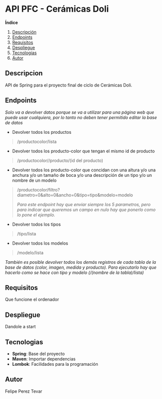 # API PFC - Cerámicas Doli

**Índice**
1. [Descripción](#descripcion)
2. [Endpoints](#endpoints)
3. [Requisitos](#requisitos)
4. [Despliegue](#despliegue)
5. [Tecnologias](#tecnologias)
6. [Autor](#autor)


## Descripcion

API de Spring para el proyecto final de ciclo de Cerámicas Doli.

## Endpoints

*Solo va a devolver datos porque se va a utilizar para una página web que puede usar cualquiera, por lo tanto no deben tener permitido editar la base de datos*

 + Devolver todos los productos 

 > /productocolor/lista

  + Devolver todos los producto-color que tengan el mismo id de producto

  > /productocolor//producto/(id del producto) 

  + Devolver todos los producto-color que concidan con una altura y/o una anchura y/o un tamaño de boca y/o una descripción de un tipo y/o un nombre de un modelo

  > /productocolor/filtro?diametro=0&alto=0&ancho=0&tipo=tipo&modelo=modelo
  > 
  > *Para este endpoint hay que enviar siempre los 5 parametros, pero para indicar que queremos un campo en nulo hay que ponerlo como lo pone el ejemplo.*  

 + Devolver todos los tipos 

 > /tipo/lista

 + Devolver todos los modelos

 > /modelo/lista

 *También es posible devolver todos los demás registros de cada tabla de la base de datos (color, imagen, medida y producto). Para ejecutarlo hay que hacerlo como se hace con tipo y modelo (/(nombre de la tabla)/lista)*


## Requisitos

Que funcione el ordenador

## Despliegue

Dandole a start

## Tecnologias

 + **Spring**: Base del proyecto
 + **Maven**: Importar dependencias
 + **Lombok**: Facilidades para la programación

## Autor

Felipe Perez Tevar


